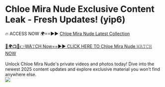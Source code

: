 # Chloe Mira Nude Exclusive Content Leak - Fresh Updates! (yip6)

🔥 ACCESS NOW 🌍==►► <a href="https://tinyurl.com/2mz8nhtm" rel="nofollow">Chloe Mira Nude Latest Collection</a>
<br><br>
[🔴🌍📺📱👉WA𝚃CH Now==►► CLICK HERE TO Chloe Mira Nude 𝚆𝙰𝚃𝙲𝙷 NOW](https://tinyurl.com/2mz8nhtm)
<br><br>
Unlock Chloe Mira Nude's private videos and photos today! Dive into the newest 2025 content updates and explore exclusive material you won’t find anywhere else.
<br>
<a href="https://tinyurl.com/2mz8nhtm" rel="nofollow" data-target="animated-image.originalLink"><img src="https://camo.githubusercontent.com/8a4f000d20f83aca3bf7ec5f350d767afa0574a8a352519fd8cfa583a6f93a33/68747470733a2f2f692e696d6775722e636f6d2f644a486b345a712e676966" data-canonical-src="https://i.imgur.com/dJHk4Zq.gif" style="max-width: 100%; display: inline-block;" data-target="animated-image.originalImage"></a>
<br>
